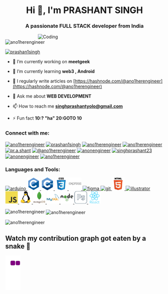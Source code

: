 
<h1 align="center">Hi 👋, I'm PRASHANT SINGH</h1>
<h3 align="center">A passionate FULL STACK developer from India</h3>
<img align="right" alt="Coding" width="400" src="https://media1.giphy.com/media/qgQUggAC3Pfv687qPC/giphy.gif?cid=790b7611aff3550a28dd6d30e91aefbc578f59dc7a98197f&rid=giphy.gif&ct=g">

<p align="left"> <img src="https://komarev.com/ghpvc/?username=ano1herengineer&label=Profile%20views&color=0e75b6&style=flat" alt="ano1herengineer" /> </p>

<p align="left"> <a href="https://twitter.com/prashan1singh" target="blank"><img src="https://img.shields.io/twitter/follow/prashan1singh?logo=twitter&style=for-the-badge" alt="prashan1singh" /></a> </p>

- 🔭 I’m currently working on **meetgeek**

- 🌱 I’m currently learning **web3 , Android**

- 📝 I regularly write articles on [https://hashnode.com/@ano1herengineer](https://hashnode.com/@ano1herengineer)

- 💬 Ask me about **WEB DEVELOPMENT**

- 📫 How to reach me **singhprashantyolo@gmail.com**

- ⚡ Fun fact **10:? "ha" 20:GOTO 10**

<h3 align="left">Connect with me:</h3>
<p align="left">
<a href="https://dev.to/ano1herengineer" target="blank"><img align="center" src="https://raw.githubusercontent.com/rahuldkjain/github-profile-readme-generator/master/src/images/icons/Social/devto.svg" alt="ano1herengineer" height="30" width="40" /></a>
<a href="https://twitter.com/prashan1singh" target="blank"><img align="center" src="https://raw.githubusercontent.com/rahuldkjain/github-profile-readme-generator/master/src/images/icons/Social/twitter.svg" alt="prashan1singh" height="30" width="40" /></a>
<a href="https://linkedin.com/in/ano1herengineer" target="blank"><img align="center" src="https://raw.githubusercontent.com/rahuldkjain/github-profile-readme-generator/master/src/images/icons/Social/linked-in-alt.svg" alt="ano1herengineer" height="30" width="40" /></a>
<a href="https://stackoverflow.com/users/ano1herengineer" target="blank"><img align="center" src="https://raw.githubusercontent.com/rahuldkjain/github-profile-readme-generator/master/src/images/icons/Social/stack-overflow.svg" alt="ano1herengineer" height="30" width="40" /></a>
<a href="https://instagram.com/pr.a.shant" target="blank"><img align="center" src="https://raw.githubusercontent.com/rahuldkjain/github-profile-readme-generator/master/src/images/icons/Social/instagram.svg" alt="pr.a.shant" height="30" width="40" /></a>
<a href="https://hashnode.com/@ano1herengineer" target="blank"><img align="center" src="https://raw.githubusercontent.com/rahuldkjain/github-profile-readme-generator/master/src/images/icons/Social/hashnode.svg" alt="@ano1herengineer" height="30" width="40" /></a>
<a href="https://www.codechef.com/users/anonengineer" target="blank"><img align="center" src="https://cdn.jsdelivr.net/npm/simple-icons@3.1.0/icons/codechef.svg" alt="anonengineer" height="30" width="40" /></a>
<a href="https://www.hackerrank.com/singhprashant23" target="blank"><img align="center" src="https://raw.githubusercontent.com/rahuldkjain/github-profile-readme-generator/master/src/images/icons/Social/hackerrank.svg" alt="singhprashant23" height="30" width="40" /></a>
<a href="https://codeforces.com/profile/anonengineer" target="blank"><img align="center" src="https://raw.githubusercontent.com/rahuldkjain/github-profile-readme-generator/master/src/images/icons/Social/codeforces.svg" alt="anonengineer" height="30" width="40" /></a>
<a href="https://www.leetcode.com/ano1herengineer" target="blank"><img align="center" src="https://raw.githubusercontent.com/rahuldkjain/github-profile-readme-generator/master/src/images/icons/Social/leet-code.svg" alt="ano1herengineer" height="30" width="40" /></a>
</p>

<h3 align="left">Languages and Tools:</h3>
<p align="left"> <a href="https://www.arduino.cc/" target="_blank" rel="noreferrer"> <img src="https://cdn.worldvectorlogo.com/logos/arduino-1.svg" alt="arduino" width="40" height="40"/> </a> <a href="https://www.cprogramming.com/" target="_blank" rel="noreferrer"> <img src="https://raw.githubusercontent.com/devicons/devicon/master/icons/c/c-original.svg" alt="c" width="40" height="40"/> </a> <a href="https://www.w3schools.com/cpp/" target="_blank" rel="noreferrer"> <img src="https://raw.githubusercontent.com/devicons/devicon/master/icons/cplusplus/cplusplus-original.svg" alt="cplusplus" width="40" height="40"/> </a> <a href="https://www.w3schools.com/css/" target="_blank" rel="noreferrer"> <img src="https://raw.githubusercontent.com/devicons/devicon/master/icons/css3/css3-original-wordmark.svg" alt="css3" width="40" height="40"/> </a> <a href="https://expressjs.com" target="_blank" rel="noreferrer"> <img src="https://raw.githubusercontent.com/devicons/devicon/master/icons/express/express-original-wordmark.svg" alt="express" width="40" height="40"/> </a> <a href="https://www.figma.com/" target="_blank" rel="noreferrer"> <img src="https://www.vectorlogo.zone/logos/figma/figma-icon.svg" alt="figma" width="40" height="40"/> </a> <a href="https://git-scm.com/" target="_blank" rel="noreferrer"> <img src="https://www.vectorlogo.zone/logos/git-scm/git-scm-icon.svg" alt="git" width="40" height="40"/> </a> <a href="https://www.w3.org/html/" target="_blank" rel="noreferrer"> <img src="https://raw.githubusercontent.com/devicons/devicon/master/icons/html5/html5-original-wordmark.svg" alt="html5" width="40" height="40"/> </a> <a href="https://www.adobe.com/in/products/illustrator.html" target="_blank" rel="noreferrer"> <img src="https://www.vectorlogo.zone/logos/adobe_illustrator/adobe_illustrator-icon.svg" alt="illustrator" width="40" height="40"/> </a> <a href="https://developer.mozilla.org/en-US/docs/Web/JavaScript" target="_blank" rel="noreferrer"> <img src="https://raw.githubusercontent.com/devicons/devicon/master/icons/javascript/javascript-original.svg" alt="javascript" width="40" height="40"/> </a> <a href="https://www.linux.org/" target="_blank" rel="noreferrer"> <img src="https://raw.githubusercontent.com/devicons/devicon/master/icons/linux/linux-original.svg" alt="linux" width="40" height="40"/> </a> <a href="https://www.mongodb.com/" target="_blank" rel="noreferrer"> <img src="https://raw.githubusercontent.com/devicons/devicon/master/icons/mongodb/mongodb-original-wordmark.svg" alt="mongodb" width="40" height="40"/> </a> <a href="https://www.mysql.com/" target="_blank" rel="noreferrer"> <img src="https://raw.githubusercontent.com/devicons/devicon/master/icons/mysql/mysql-original-wordmark.svg" alt="mysql" width="40" height="40"/> </a> <a href="https://nodejs.org" target="_blank" rel="noreferrer"> <img src="https://raw.githubusercontent.com/devicons/devicon/master/icons/nodejs/nodejs-original-wordmark.svg" alt="nodejs" width="40" height="40"/> </a> <a href="https://www.photoshop.com/en" target="_blank" rel="noreferrer"> <img src="https://raw.githubusercontent.com/devicons/devicon/master/icons/photoshop/photoshop-line.svg" alt="photoshop" width="40" height="40"/> </a> <a href="https://reactjs.org/" target="_blank" rel="noreferrer"> <img src="https://raw.githubusercontent.com/devicons/devicon/master/icons/react/react-original-wordmark.svg" alt="react" width="40" height="40"/> </a> </p>

<p><img align="left" src="https://github-readme-stats.vercel.app/api/top-langs?username=ano1herengineer&show_icons=true&locale=en&layout=compact" alt="ano1herengineer" /></p>

<p>&nbsp;<img align="center" src="https://github-readme-stats.vercel.app/api?username=ano1herengineer&show_icons=true&locale=en" alt="ano1herengineer" /></p>

<p><img align="center" src="https://github-readme-streak-stats.herokuapp.com/?user=ano1herengineer&" alt="ano1herengineer" /></p>

## Watch my contribution graph got eaten by a snake 🐍
![snake gif](https://github.com/ano1herengineer/ano1herengineer/blob/output/github-contribution-grid-snake.gif)
